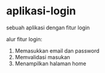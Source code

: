 # aplikasi-login
sebuah aplikasi dengan fitur login

alur fitur login:
  1. Memasukkan email dan password
  2. Memvalidasi masukan
  3. Menampilkan halaman home
